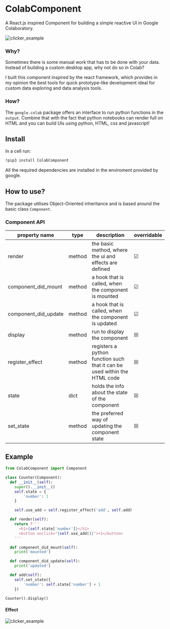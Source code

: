 # ColabComponent
A React.js inspired Component for building a simple reactive UI in Google Colaboratory.

![clicker_example](https://i.imgur.com/va0iR6z.gif)

### Why?
Sometimes there is some manual work that has to be done with your data. Instead of building a custom desktop app, why not do so in Colab?

I built this component inspired by the react framework, which provides in my opinion the best tools for quick prototype-like development ideal for custom data exploring and data analysis tools.

### How?
The `google.colab` package offers an interface to run python functions in the `output`. Combine that with the fact that python notebooks can render full on HTML and you can build UIs using python, HTML, css and javascript!

## Install
In a cell run:

```bash
!pip3 install ColabComponent
```

All the required dependencies are installed in the enviroment provided by google.

## How to use?
The package utilises Object-Oriented inheritance and is based around the basic class `Component`.

### Component API
| property name | type | description | overridable |
|---|---|---|---|
| render | method | the basic method, where the ui and effects are defined | &#x2611; |
| component_did_mount | method | a hook that is called, when the component is mounted | &#x2611; |
| component_did_update | method | a hook that is called, when the component is updated | &#x2611; |
| display | method | run to display the component | &#x2612; |
| register_effect | method | registers a python function such that it can be used within the HTML code | &#x2612; |
| state | dict | holds the info about the state of the component | &#x2612; |
| set_state | method | the preferred way of updating the component state | &#x2612; |

## Example
```python
from ColabComponent import Component

class Counter(Component):
  def __init__(self):
    super().__init__()
    self.state = {
        'number': 1
    }

    self.use_add = self.register_effect('add', self.add)

  def render(self):
    return f'''
      <h1>{self.state['number']}</h1>
      <button onclick="{self.use_add()}">+1</button>
    '''

  def component_did_mount(self):
    print('mounted')

  def component_did_update(self):
    print('updated')

  def add(self):
    self.set_state({
        'number': self.state['number'] + 1
    })

Counter().display()
```

#### Effect
![clicker_example](https://i.imgur.com/ejCkrpV.gif)
